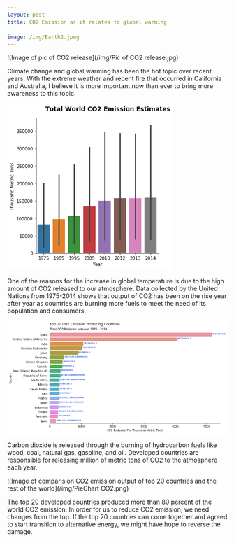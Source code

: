 ```yaml
---
layout: post
title: CO2 Emission as it relates to global warming

image: /img/Earth2.jpeg
---
```


![Image of pic of CO2 release](/img/Pic of CO2 release.jpg)



Climate change and global warming has been the hot topic over recent years. With the extreme weather and recent fire that occurred in California and Australia, I believe it is more important now than ever to bring more awareness to this topic. 

![Image of Total World CO2 Output](/img/TotalworldCO2.png)

One of the reasons for the increase in global temperature is due to the high amount of CO2 released to our atmosphere. Data collected by the United Nations from 1975-2014 shows that output of CO2 has been on the rise year after year as countries are burning more fuels to meet the need of its population and consumers. 

![Image of Top 20 Countries with the most CO2 output](/img/Top20Co.png)

Carbon dioxide is released through the burning of hydrocarbon fuels like wood, coal, natural gas, gasoline, and oil. Developed countries are responsible for releasing million of metric tons of CO2 to the atmosphere each year. 

![Image of comparision CO2 emission output of top 20 countries and the rest of the world](/img/PieChart CO2.png)

The top 20 developed countries produced more than 80 percent of the world CO2 emission. In order for us to reduce CO2 emission, we need changes from the top. If the top 20 countries can come together and agreed to start transition to alternative energy, we might have hope to reverse the damage. 
